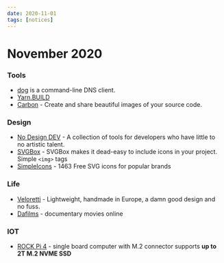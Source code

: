 ```yaml
---
date: 2020-11-01
tags: [notices]
---
```


# November 2020

### Tools

- [dog](https://github.com/ogham/dog) is a command-line DNS client.
- [Yarn.BUILD](https://yarn.build/)
- [Carbon](https://carbon.now.sh/) - Create and share beautiful images of your source code.

### Design

- [No Design DEV](https://nodesign.dev/) - A collection of tools for developers who have little to no artistic talent.
- [SVGBox](https://svgbox.net/) - SVGBox makes it dead-easy to include icons in your project. Simple `<img>` tags
- [SimpleIcons](https://simpleicons.org/) - 1463 Free SVG icons for popular brands

### Life

- [Veloretti](https://www.veloretti.nl/) - Lightweight, handmade in Europe, a damn good design and no fuss. 
- [Dafilms](https://dafilms.cz/film) - documentary movies online

### IOT

- [ROCK Pi 4](https://rockpi.org/rockpi4) - single board computer with M.2 connector supports **up to 2T M.2 NVME SSD**
